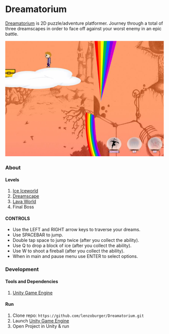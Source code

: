 # Dreamatorium
[Dreamatorium](http://www.cs.otago.ac.nz/cosc360/game-projects-dreamatorium.php) is 2D puzzle/adventure platformer. Journey through a total of three dreamscapes in order to face off against your worst enemy in an epic battle.

![alt text](Assets/Snapshots/Dreamscape.jpg)

### About

#### Levels
1. [Ice Iceworld](Assets/Snapshots/IceWorld.jpg)
2. [Dreamscape](Assets/Snapshots/Dreamscape.jpg)
3. [Lava World](Assets/Snapshots/LavaWorld.jpg)
4. Final Boss

#### CONTROLS
* Use the LEFT and RIGHT arrow keys to traverse your dreams.
* Use SPACEBAR to jump.
* Double tap space to jump twice (after you collect the ability).
* Use Q to drop a block of ice (after you collect the ability).
* Use W to shoot a fireball (after you collect the ability).
* When in main and pause menu use ENTER to select options.


### Development
#### Tools and Dependencies
1. [Unity Game Engine](https://store.unity.com/download-nuo)
#### Run
1. Clone repo: `https://github.com/lenzoburger/Dreamatorium.git`
2. Launch [Unity Game Engine](https://store.unity.com/download-nuo)
3. Open Project in Unity & run
